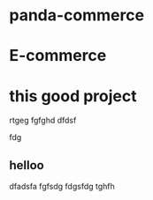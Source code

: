 ﻿# panda-commerce
# E-commerce
# this good project
rtgeg
fgfghd
dfdsf

fdg
## helloo
dfadsfa
fgfsdg
fdgsfdg
tghfh
